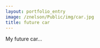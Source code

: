 ```yaml
---
layout: portfolio_entry
image: /znelson/Public/img/car.jpg
title: future car
---
```

My future car...
